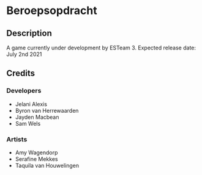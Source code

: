 # Beroepsopdracht

## Description

A game currently under development by ESTeam 3. Expected release date: July 2nd 2021

## Credits

### Developers

- Jelani Alexis
- Byron van Herrewaarden
- Jayden Macbean
- Sam Wels

### Artists

- Amy Wagendorp
- Serafine Mekkes
- Taquila van Houwelingen
